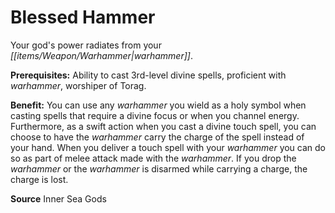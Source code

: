 ﻿---
cssclass: [feats]

---
# Blessed Hammer

Your god's power radiates from your _[[items/Weapon/Warhammer|warhammer]]_.

**Prerequisites:** Ability to cast 3rd-level divine spells, proficient with _warhammer_, worshiper of Torag.

**Benefit:** You can use any _warhammer_ you wield as a holy symbol when casting spells that require a divine focus or when you channel energy. Furthermore, as a swift action when you cast a divine touch spell, you can choose to have the _warhammer_ carry the charge of the spell instead of your hand. When you deliver a touch spell with your _warhammer_ you can do so as part of melee attack made with the _warhammer_. If you drop the _warhammer_ or the _warhammer_ is disarmed while carrying a charge, the charge is lost.

**Source** Inner Sea Gods